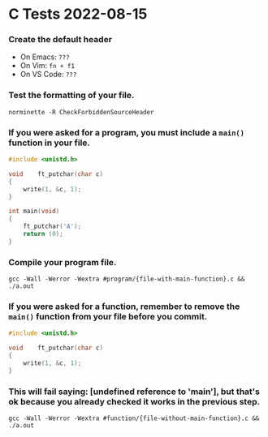 # C Tests 2022-08-15

### Create the default header
- On Emacs: `???`
- On Vim: `fn + f1`
- On VS Code: `???`

### Test the formatting of your file.
`norminette -R CheckForbiddenSourceHeader`

### If you were asked for a **program**, you must include a `main()` function in your file.
``` C
#include <unistd.h>

void	ft_putchar(char c)
{
	write(1, &c, 1);
}

int	main(void)
{
	ft_putchar('A');
	return (0);
}
```

### Compile your program file.
`gcc -Wall -Werror -Wextra #program/{file-with-main-function}.c && ./a.out`

### If you were asked for a **function**, remember to remove the `main()` function from your file before you commit.
``` C
#include <unistd.h>

void	ft_putchar(char c)
{
	write(1, &c, 1);
}
```

### This will fail saying: [undefined reference to 'main'], but that's ok because you already checked it works in the previous step.
`gcc -Wall -Werror -Wextra #function/{file-without-main-function}.c && ./a.out`

